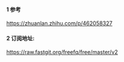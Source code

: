 #### 1 参考
https://zhuanlan.zhihu.com/p/462058327
#### 2 订阅地址:
https://raw.fastgit.org/freefq/free/master/v2
